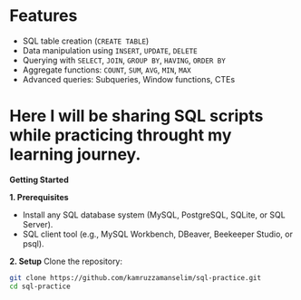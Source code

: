 # **Features**
- SQL table creation (`CREATE TABLE`)
- Data manipulation using `INSERT`, `UPDATE`, `DELETE`
- Querying with `SELECT`, `JOIN`, `GROUP BY`, `HAVING`, `ORDER BY`
- Aggregate functions: `COUNT`, `SUM`, `AVG`, `MIN`, `MAX`
- Advanced queries: Subqueries, Window functions, CTEs
# Here I will be sharing SQL scripts while practicing throught my learning journey.

**Getting Started**

**1. Prerequisites**
- Install any SQL database system (MySQL, PostgreSQL, SQLite, or SQL Server).
- SQL client tool (e.g., MySQL Workbench, DBeaver, Beekeeper Studio, or psql).

**2. Setup**
Clone the repository:
```bash
git clone https://github.com/kamruzzamanselim/sql-practice.git
cd sql-practice
